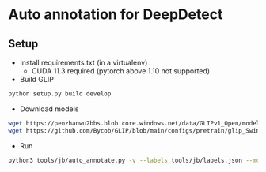 # Auto annotation for DeepDetect

## Setup

- Install requirements.txt (in a virtualenv)
    - CUDA 11.3 required (pytorch above 1.10 not supported)
- Build GLIP
```bash
python setup.py build develop
```
- Download models
```bash
wget https://penzhanwu2bbs.blob.core.windows.net/data/GLIPv1_Open/models/glip_tiny_model_o365_goldg_cc_sbu.pth
wget https://github.com/Bycob/GLIP/blob/main/configs/pretrain/glip_Swin_T_O365_GoldG.yaml
```
- Run
```bash
python3 tools/jb/auto_annotate.py -v --labels tools/jb/labels.json --model_config MODELS/glip_Swin_T_O365_GoldG.yaml --weights_file MODELS/glip_tiny_model_o365_goldg_cc_sbu.pth images/ --output_dir dataset/
```
